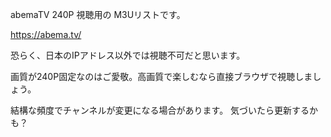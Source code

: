 
abemaTV 240P 視聴用の M3Uリストです。

https://abema.tv/


恐らく、日本のIPアドレス以外では視聴不可だと思います。

画質が240P固定なのはご愛敬。高画質で楽しむなら直接ブラウザで視聴しましょう。

結構な頻度でチャンネルが変更になる場合があります。
気づいたら更新するかも？

